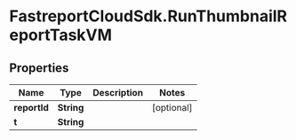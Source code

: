 # FastreportCloudSdk.RunThumbnailReportTaskVM

## Properties

Name | Type | Description | Notes
------------ | ------------- | ------------- | -------------
**reportId** | **String** |  | [optional] 
**t** | **String** |  | 



